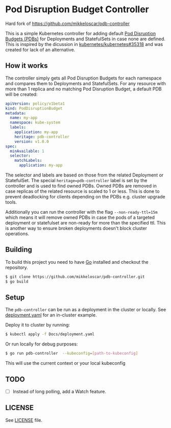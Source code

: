 # Pod Disruption Budget Controller

Hard fork of https://github.com/mikkeloscar/pdb-controller

This is a simple Kubernetes controller for adding default [Pod Disruption
Budgets (PDBs)][pdb] for Deployments and StatefulSets in case none are defined. This
is inspired by the dicussion in
[kubernetes/kubernetes#35318](https://github.com/kubernetes/kubernetes/issues/35318)
and was created for lack of an alternative.

## How it works

The controller simply gets all Pod Disruption Budgets for each namespace and
compares them to Deployments and StatefulSets. For any resource with more than
1 replica and no matching Pod Disruption Budget, a default PDB will be created:

```yaml
apiVersion: policy/v1beta1
kind: PodDisruptionBudget
metadata:
  name: my-app
  namespace: kube-system
  labels:
    application: my-app
    heritage: pdb-controller
    version: v1.0.0
spec:
  minAvailable: 1
  selector:
    matchLabels:
      application: my-app
```

The selector and labels are based on those from the related Deployment or
StatefulSet. The special `heritage=pdb-controller` label is set by the
controller and is used to find owned PDBs. Owned PDBs are removed in case
replicas of the related resource is scaled to 1 or less. This
is done to prevent deadlocking for clients depending on the PDBs e.g. cluster
upgrade tools.

Additionally you can run the controller with the flag `--non-ready-ttl=15m`
which means it will remove owned PDBs in case the pods of a targeted deployment
or statefulset are non-ready for more than the specified ttl. This is another
way to ensure broken deployments doesn't block cluster operations.

## Building

To build this project you need to have [Go](https://golang.org/dl/) installed
and checkout the repository.

```bash
$ git clone https://github.com/mikkeloscar/pdb-controller.git
$ go build
```

## Setup

The `pdb-controller` can be run as a deployment in the cluster or locally. See
[deployment.yaml](/Docs/deployment.yaml) for an in-cluster example.

Deploy it to cluster by running:

```bash
$ kubectl apply -f Docs/deployment.yaml
```

Or run locally for debug purposes:

```bash
$ go run pdb-controller  --kubeconfig=[path-to-kubeconfig]
```
This will use the current context or your local kubeconfig

## TODO

* [ ] Instead of long polling, add a Watch feature.

## LICENSE

See [LICENSE](LICENSE) file.

[pdb]: https://kubernetes.io/docs/tasks/run-application/configure-pdb/
